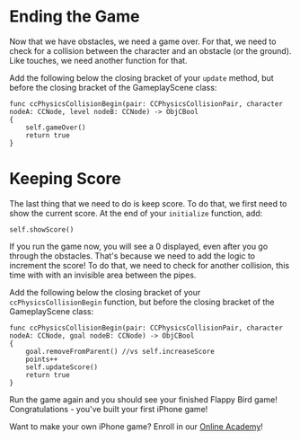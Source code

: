 Ending the Game
==================

Now that we have obstacles, we need a game over. For that, we need to check for a collision
between the character and an obstacle (or the ground). Like touches, we need another function for that.

Add the following below the closing bracket of your ```update``` method,
but before the closing bracket of the GameplayScene class:

	func ccPhysicsCollisionBegin(pair: CCPhysicsCollisionPair, character nodeA: CCNode, level nodeB: CCNode) -> ObjCBool
	{
		self.gameOver()
		return true
	}

Keeping Score
=============

The last thing that we need to do is keep score. To do that, we first need to show
the current score. At the end of your ```initialize``` function, add:

	self.showScore()

If you run the game now, you will see a 0 displayed, even after you go through the
obstacles. That's because we need to add the logic to increment the score! To do that,
we need to check for another collision, this time with with an invisible area between
the pipes.

Add the following below the closing bracket of your ```ccPhysicsCollisionBegin``` function,
but before the closing bracket of the GameplayScene class:

	func ccPhysicsCollisionBegin(pair: CCPhysicsCollisionPair, character nodeA: CCNode, goal nodeB: CCNode) -> ObjCBool
	{
		goal.removeFromParent() //vs self.increaseScore
		points++
		self.updateScore()
		return true
	}

Run the game again and you should see your finished Flappy Bird game! Congratulations - you've
built your first iPhone game!

Want to make your own iPhone game? Enroll in our
[Online Academy](https://www.makeschool.com/online-academy/)!
